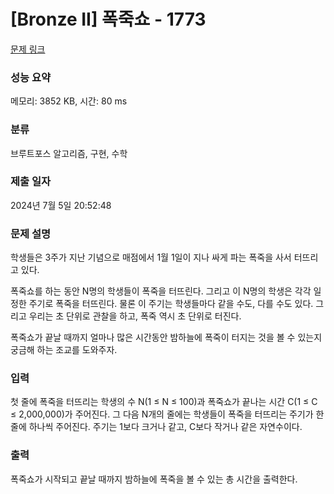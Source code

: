 # [Bronze II] 폭죽쇼 - 1773 

[문제 링크](https://www.acmicpc.net/problem/1773) 

### 성능 요약

메모리: 3852 KB, 시간: 80 ms

### 분류

브루트포스 알고리즘, 구현, 수학

### 제출 일자

2024년 7월 5일 20:52:48

### 문제 설명

<p>학생들은 3주가 지난 기념으로 매점에서 1월 1일이 지나 싸게 파는 폭죽을 사서 터뜨리고 있다.</p>

<p>폭죽쇼를 하는 동안 N명의 학생들이 폭죽을 터뜨린다. 그리고 이 N명의 학생은 각각 일정한 주기로 폭죽을 터뜨린다. 물론 이 주기는 학생들마다 같을 수도, 다를 수도 있다. 그리고 우리는 초 단위로 관찰을 하고, 폭죽 역시 초 단위로 터진다.</p>

<p>폭죽쇼가 끝날 때까지 얼마나 많은 시간동안 밤하늘에 폭죽이 터지는 것을 볼 수 있는지 궁금해 하는 조교를 도와주자.</p>

### 입력 

 <p>첫 줄에 폭죽을 터뜨리는 학생의 수 N(1 ≤ N ≤ 100)과 폭죽쇼가 끝나는 시간 C(1 ≤ C ≤ 2,000,000)가 주어진다. 그 다음 N개의 줄에는 학생들이 폭죽을 터뜨리는 주기가 한 줄에 하나씩 주어진다. 주기는 1보다 크거나 같고, C보다 작거나 같은 자연수이다.</p>

### 출력 

 <p>폭죽쇼가 시작되고 끝날 때까지 밤하늘에 폭죽을 볼 수 있는 총 시간을 출력한다.</p>


